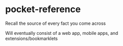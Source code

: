 # pocket-reference
Recall the source of every fact you come across

Will eventually consist of a web app, mobile apps, and extensions/bookmarklets
